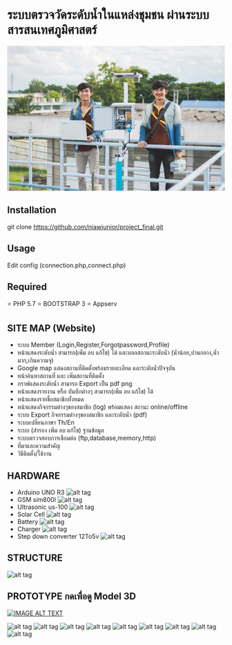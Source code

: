 # ระบบตรวจวัดระดับน้ำในแหล่งชุมชน ผ่านระบบสารสนเทศภูมิศาสตร์
![alt text](project.jpg)
## Installation
git clone https://github.com/niawjunior/project_final.git

## Usage
Edit config (connection.php,connect.php)
## Required
:star: PHP 5.7
:star: BOOTSTRAP 3
:star: Appserv
## SITE MAP (Website)
*  ระบบ Member (Login,Register,Forgotpassword,Profile)
*  หน้าแสดงระดับน้ำ สามารถ(เพิ่ม ลบ แก้ไข) ได้ และบอกสถานะระดับน้ำ (น้ำน้อย,ปานกลาง,น้ำมาก,เกินความจุ)
*  Google map แสดงสถานที่ติดตั้งพร้อมรายละเอียด และระดับน้ำปัจจุบัน
*  หน้าค้นหาสถานที่ และ เพิ่มสถานที่ติดตั้ง
*  กราฟแสดงระดับน้ำ สามารถ Export เป็น pdf png
*  หน้าแสดงรายงาน หรือ บันทึกต่างๆ  สามารถ(เพิ่ม ลบ แก้ไข) ได้
*  หน้าแสดงรายชื่อสมาชิกทั้งหมด
*  หน้าแสดงกิจกรรมต่างๆของสมาชิก (log) พร้อมแสดง สถานะ online/offline
*  ระบบ Export กิจกรรมต่างๆของสมาชิก และระดับน้ำ (pdf)
*  ระบบเปลี่ยนภาษา Th/En
*  ระบบ (สำรอง เพิ่ม ลบ แก้ไข) ฐานข้อมูล
*  ระบบตรวจสอบการเชือมต่อ (ftp,database,memory,http)
*  ที่มาและความสำคัญ
*  วิธีติดตั้ง/ใช้งาน

## HARDWARE
* Arduino UNO R3
![alt tag](http://i.imgur.com/D9WYC4C.jpg)
* GSM sim800l
![alt tag](http://i.imgur.com/WZquKqD.jpg)
* Ultrasonic us-100
![alt tag](http://www.hobbytronics.co.za/content/images/thumbs/0003199_ultrasonic-distance-measuring-transducer-us-100.jpeg)
* Solar Cell
![alt tag](http://ample-solar.com/wp-content/uploads/2015/08/3.jpg)
* Battery
![alt tag](https://static.rapidonline.com/catalogueimages/Product/S18-1157P01WL.jpg)
* Charger
![alt tag](http://vleindia.com/admin/uploads/1404650117.jpg)
* Step down converter 12To5v
![alt tag](http://i.ebayimg.com/images/g/XccAAOSwYSlXhIFg/s-l300.jpg)


## STRUCTURE
![alt tag](http://i.imgur.com/6ZPcfQB.png)

## PROTOTYPE กดเพื่อดู Model 3D
[![IMAGE ALT TEXT](http://i.imgur.com/szTE0lN.jpg)](https://sketchfab.com/models/188963cc19044f4b80bf93b26aedec30/embed "Click")


![alt tag](http://i.imgur.com/C9y66My.png)
![alt tag](http://imgur.com/dZMdY5r.png)
![alt tag](http://i.imgur.com/YkNbOg0.png)
![alt tag](http://i.imgur.com/Z4m9rsk.png)
![alt tag](http://i.imgur.com/86nhXs2.png)
![alt tag](http://i.imgur.com/VKI7060.png)
![alt tag](http://i.imgur.com/rVmY8Nj.png)
![alt tag](http://i.imgur.com/LoUz3zl.png)
![alt tag](http://i.imgur.com/BORXmQK.png)



